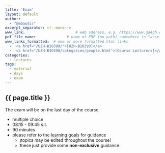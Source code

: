 ```yaml
---
title: 'Exam'
layout: default
author:
  - "@mbaudis"
excerpt_separator: <!--more-->
www_link: 						# web address, e.g. https://www.ga4gh.org; auto-linked
pdf_file_name: 				# name of PDF (no path) somewhere in "assets"; auto-linked
www_links_formatted:  # one or more formatted html links
  - '<a href="/UZH-BIO390/">[UZH-BIO390]</a>'
  - '<a href="/UZH-BIO390/categories/people.html">[Course Lecturers]</a>'
categories:
  - lectures
tags:
  - material
  - days
  - exam
---
```


## {{ page.title }}

The exam will be on the last day of the course.

<!--more-->

* multiple choice
* 08:15 - 09:45 s.t.
* 90 minutes
* please refer to the [learning goals]({{"/UZH-BIO390/doc/learning-goals.html"}}") for guidance
    - ¡topics may be edited throughout the course!
    - these just provide some __non-exclusive__ guidance




